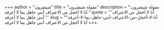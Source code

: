 +++
author = "شيشرون"
title = "مقولة شيشرون"
description = "مقولة شيشرون: أنا لا أخجل من الاعتراف أنني جاهل بما لا أعرفه."
quote = '''أنا لا أخجل من الاعتراف أنني جاهل بما لا أعرفه.'''
slug = "أنا-لا-أخجل-من-الاعتراف-أنني-جاهل-بما-لا-أعرفه"
+++
أنا لا أخجل من الاعتراف أنني جاهل بما لا أعرفه.
